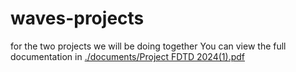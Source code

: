 # waves-projects
for the two projects we will be doing together
You can view the full documentation in [./documents/Project FDTD 2024(1).pdf](./README.pdf)

